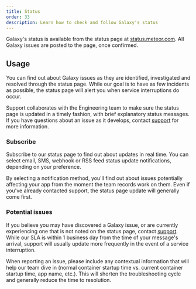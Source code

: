 ```yaml
---
title: Status
order: 33
description: Learn how to check and follow Galaxy's status
---
```


Galaxy's status is available from the status page at [status.meteor.com](http://status.meteor.com/). All Galaxy issues are posted to the page, once confirmed.

<h2 id="usage">Usage</h2>

You can find out about Galaxy issues as they are identified, investigated and resolved through the status page. While our goal is to have as few incidents as possible, the status page will alert you when service interruptions do occur.

Support collaborates with the Engineering team to make sure the status page is updated in a timely fashion, with brief explanatory status messages. If you have questions about an issue as it develops, contact [support](/support.html) for more information.

<h3 id="subscribe">Subscribe</h3>

Subscribe to our status page to find out about updates in real time. You can select email, SMS, webhook or RSS feed status update notifications, depending on your preference.

By selecting a notification method, you'll find out about issues potentially affecting your app from the moment the team records work on them. Even if you've already contacted support, the status page update will generally come first.

<h3 id="potential-issues">Potential issues</h3>

If you believe you may have discovered a Galaxy issue, or are currently experiencing one that is not noted on the status page, contact [support](/support.html). While our SLA is within 1 business day from the time of your message's arrival, support will usually update more frequently in the event of a service interruption. 

When reporting an issue, please include any contextual information that will help our team dive in (normal container startup time vs. current container startup time, app name, etc.). This will shorten the troubleshooting cycle and generally reduce the time to resolution. 

